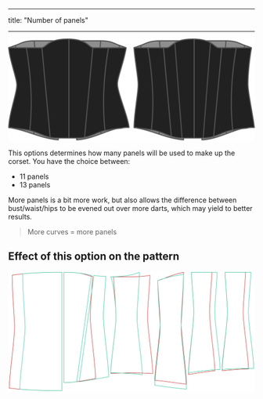 - - -
title: "Number of panels"
- - -

![The panels option on Cathrin](./panels.svg)

This options determines how many panels will be used to make up the corset. You have the choice between:

- 11 panels
- 13 panels

More panels is a bit more work, but also allows the difference between bust/waist/hips to be evened out over more darts, which may yield to better results.

> More curves = more panels

## Effect of this option on the pattern

![This image shows the effect of this option by superimposing several variants that have a different value for this option](cathrin_panels_sample.svg "Effect of this option on the pattern")
